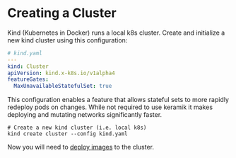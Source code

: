 # Creating a Cluster

Kind (Kubernetes in Docker) runs a local k8s cluster. Create and initialize a new kind cluster using this configuration:

```yaml
# kind.yaml
---
kind: Cluster
apiVersion: kind.x-k8s.io/v1alpha4
featureGates:
  MaxUnavailableStatefulSet: true
```

This configuration enables a feature that allows stateful sets to more rapidly redeploy pods on changes.
While not required to use keramik it makes deploying and mutating networks significantly faster.

```shell
# Create a new kind cluster (i.e. local k8s)
kind create cluster --config kind.yaml 
```

Now you will need to [deploy images](./deploy_images.md) to the cluster.




